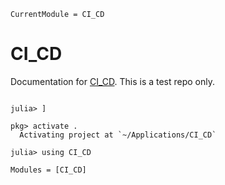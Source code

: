 ```@meta
CurrentModule = CI_CD
```

# CI_CD

Documentation for [CI_CD](https://github.com/pb866/CI_CD.jl).
This is a test repo only.

```@index
```

```@doctest 
julia> ]

pkg> activate .
  Activating project at `~/Applications/CI_CD`

julia> using CI_CD
```

```@autodocs
Modules = [CI_CD]
```
